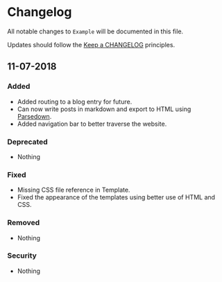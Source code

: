 # Changelog

All notable changes to `Example` will be documented in this file.

Updates should follow the [Keep a CHANGELOG](http://keepachangelog.com/) principles.

## 11-07-2018

### Added
- Added routing to a blog entry for future.
- Can now write posts in markdown and export to HTML using [Parsedown](http://github.com/erusev/Parsedown).
- Added navigation bar to better traverse the website.

### Deprecated
- Nothing

### Fixed
- Missing CSS file reference in Template.
- Fixed the appearance of the templates using better use of HTML and CSS.

### Removed
- Nothing

### Security
- Nothing
